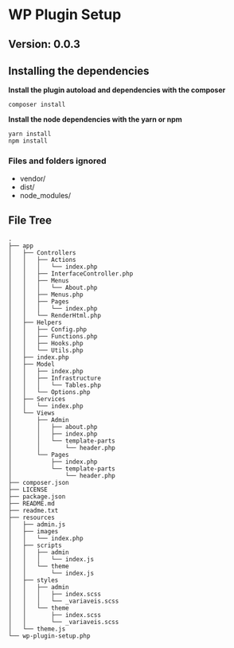 # WP Plugin Setup

## Version: 0.0.3

## Installing the dependencies
**Install the plugin autoload and dependencies with the composer**
``` 
composer install
```

**Install the node dependencies with the yarn or npm**
``` 
yarn install
npm install
```


### Files and folders ignored
- vendor/
- dist/
- node_modules/

## File Tree
```
.
├── app
│   ├── Controllers
│   │   ├── Actions
│   │   │   └── index.php
│   │   ├── InterfaceController.php
│   │   ├── Menus
│   │   │   └── About.php
│   │   ├── Menus.php
│   │   ├── Pages
│   │   │   └── index.php
│   │   └── RenderHtml.php
│   ├── Helpers
│   │   ├── Config.php
│   │   ├── Functions.php
│   │   ├── Hooks.php
│   │   └── Utils.php
│   ├── index.php
│   ├── Model
│   │   ├── index.php
│   │   ├── Infrastructure
│   │   │   └── Tables.php
│   │   └── Options.php
│   ├── Services
│   │   └── index.php
│   └── Views
│       ├── Admin
│       │   ├── about.php
│       │   ├── index.php
│       │   └── template-parts
│       │       └── header.php
│       └── Pages
│           ├── index.php
│           └── template-parts
│               └── header.php
├── composer.json
├── LICENSE
├── package.json
├── README.md
├── readme.txt
├── resources
│   ├── admin.js
│   ├── images
│   │   └── index.php
│   ├── scripts
│   │   ├── admin
│   │   │   └── index.js
│   │   └── theme
│   │       └── index.js
│   ├── styles
│   │   ├── admin
│   │   │   ├── index.scss
│   │   │   └── _variaveis.scss
│   │   └── theme
│   │       ├── index.scss
│   │       └── _variaveis.scss
│   └── theme.js
└── wp-plugin-setup.php


```
